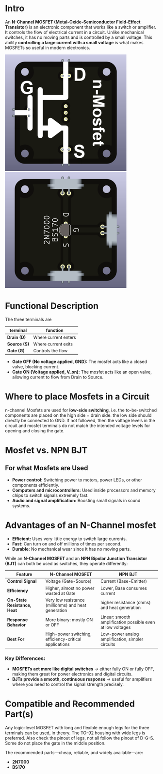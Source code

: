# Intro  
An **N-Channel MOSFET (Metal-Oxide-Semiconductor Field-Effect Transistor)** is an electronic component that works like a switch or amplifier. It controls the flow of electrical current in a circuit. Unlike mechanical switches, it has no moving parts and is controlled by a small voltage.
This ability **controlling a large current with a small voltage** is what makes MOSFETs so useful in modern electronics. 

<img src="component_mosfet_n-channel_TO-92_TOP.png" alt="Circuit Diagram" width="400"> <img src="component_mosfet_n-channel_TO-92_BOTTOM.png" alt="Circuit Diagram" width="400">

# Functional Description  

The three terminals are

| **terminal** | **function** |
|--------------------------|----------------------------------|
| **Drain (D)** | Where current enters |
| **Source (S)** | Where current exits |
| **Gate (G)** | Controls the flow  |

- **Gate OFF (No voltage applied, GND):** The mosfet acts like a closed valve, blocking current.
- **Gate ON (Voltage applied, V_on):** The mosfet acts like an open valve, allowing current to flow from Drain to Source.

# Where to place Mosfets in a Circuit
n-channel Mosfets are used for **low-side switching**, i.e. the to-be-switched components are placed on the high side = drain side. the low side should directly be connected to GND. If not followed, then the voltage levels in the circuit and mosfet terminals do not match the intended voltage levels for opening and closing the gate.

# Mosfet vs. NPN BJT  

## For what Mosfets are Used  
* **Power control:** Switching power to motors, power LEDs, or other components efficiently.  
* **Computers and microcontrollers:** Used inside processors and memory chips to switch signals extremely fast.  
* **Audio and signal amplification:** Boosting small signals in sound systems.  

# Advantages of an N-Channel mosfet  
* **Efficient:** Uses very little energy to switch large currents.  
* **Fast:** Can turn on and off millions of times per second.
* **Durable:** No mechanical wear since it has no moving parts.  

While an **N-Channel MOSFET** and an **NPN Bipolar Junction Transistor (BJT)** can both be used as switches, they operate differently:  

| **Feature**            | **N-Channel MOSFET** | **NPN BJT** |
|------------------------|---------------------|------------|
| **Control Signal**      | Voltage (Gate-Source) | Current (Base-Emitter) |
| **Efficiency**         | Higher, almost no power wasted at Gate | Lower, Base consumes current |
| **On-State Resistance, Heat** | Very low resistance (milliohms) and heat generation | higher resistance (ohms) and heat generation |
| **Response Behavior**  | More binary: mostly ON or OFF | Linear: smooth amplification possible even at low voltages |
| **Best For**           | High-power switching, efficiency-critical applications | Low-power analog amplification, simpler circuits |

### **Key Differences:**
- **MOSFETs act more like digital switches** → either fully ON or fully OFF, making them great for power electronics and digital circuits.  
- **BJTs provide a smooth, continuous response** → useful for amplifiers where you need to control the signal strength precisely.  

# Compatible and Recommended Part(s)  
Any logic-level MOSFET with long and flexible enough legs for the three terminals can be used, in theory. The TO-92 housing with wide legs is preferred. Also check the pinout of legs, not all follow the pinout of D-G-S. Some do not place the gate in the middle position.  

The recommended parts—cheap, reliable, and widely available—are:  
- **2N7000**  
- **BS170**  
